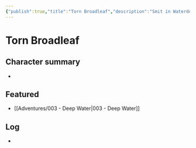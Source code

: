 ```yaml
---
{"publish":true,"title":"Torn Broadleaf","description":"Smit in Waterdeep","created":"2025-07-05","modified":"2025-07-24T20:51:41.841+02:00","published":"2025-07-05","cssclasses":""}
---
```


# Torn Broadleaf

## Character summary
* 

## Featured
- [[Adventures/003 - Deep Water\|003 - Deep Water]]


## Log
* 